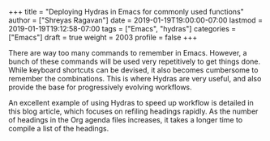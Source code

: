 +++
title = "Deploying Hydras in Emacs for commonly used functions"
author = ["Shreyas Ragavan"]
date = 2019-01-19T19:00:00-07:00
lastmod = 2019-01-19T19:12:58-07:00
tags = ["Emacs", "hydras"]
categories = ["Emacs"]
draft = true
weight = 2003
profile = false
+++

There are way too many commands to remember in Emacs. However, a bunch of these commands will be used very repetitively to get things done. While keyboard shortcuts can be devised, it also becomes cumbersome to remember the combinations. This is where Hydras are very useful, and also provide the base for progressively evolving workflows.

An excellent example of using Hydras to speed up workflow is detailed in this blog article, which focuses on refiling headings rapidly. As the number of headings in the Org agenda files increases, it takes a longer time to compile a list of the headings.
